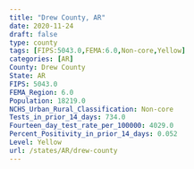 ```yaml
---
title: "Drew County, AR"
date: 2020-11-24
draft: false
type: county
tags: [FIPS:5043.0,FEMA:6.0,Non-core,Yellow]
categories: [AR]
County: Drew County
State: AR
FIPS: 5043.0
FEMA_Region: 6.0
Population: 18219.0
NCHS_Urban_Rural_Classification: Non-core
Tests_in_prior_14_days: 734.0
Fourteen_day_test_rate_per_100000: 4029.0
Percent_Positivity_in_prior_14_days: 0.052
Level: Yellow
url: /states/AR/drew-county
---
```



